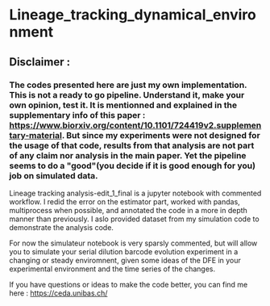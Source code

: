 # Lineage_tracking_dynamical_environment

## Disclaimer : 

### The codes presented here are just my own implementation. This is not a ready to go pipeline. Understand it, make your own opinion, test it. It is mentionned and explained in the supplementary info of this paper : https://www.biorxiv.org/content/10.1101/724419v2.supplementary-material. But since my experiments were not designed for the usage of that code, results from that analysis are not part of any claim nor analysis in the main paper. Yet the pipeline seems to do a "good"(you decide if it is good enough for you) job on simulated data. 

Lineage tracking analysis-edit_1_final is a jupyter notebook with commented workflow. I redid the error on the estimator part, worked with pandas, multiprocess when possible, and annotated the code in a more in depth manner than previously. I aslo provided dataset from my simulation code to demonstrate the analysis code.

For now the simulateur notebook is very sparsly commented, but will allow you to simulate your serial dilution barcode evolution experiment in a changing or steady enviromnent, given some ideas of the DFE in your experimental environment and the time series of the changes.

If you have questions or ideas to make the code better, you can find me here : https://ceda.unibas.ch/

